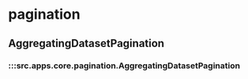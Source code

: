 # pagination

## AggregatingDatasetPagination

### :::src.apps.core.pagination.AggregatingDatasetPagination

